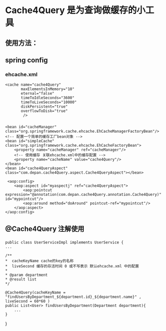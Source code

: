 Cache4Query 是为查询做缓存的小工具
========================================
使用方法：
---------------------------------------
spring config
---------------------------------------
###  ehcache.xml
	<cache name="cache4Query"
           maxElementsInMemory="10"
           eternal="false"
           timeToIdleSeconds="3600"
           timeToLiveSeconds="10000"
           diskPersistent="true"
           overflowToDisk="true"
            />
### 	
	<bean id="cacheManager" class="org.springframework.cache.ehcache.EhCacheManagerFactoryBean"/>
    <!-- 配置一个简单的缓存工厂bean对象 -->
    <bean id="simpleCache" class="org.springframework.cache.ehcache.EhCacheFactoryBean">
        <property name="cacheManager" ref="cacheManager"/>
        <!-- 使用缓存 关联ehcache.xml中的缓存配置 -->
        <property name="cacheName" value="cache4Query"/>
    </bean>
	<bean id="cache4QueryAspect" class="com.depan.cache4Query.aspect.Cache4QueryAspect"></bean> 
     
     <aop:config>
        <aop:aspect id="myaspectj" ref="cache4QueryAspect">
            <aop:pointcut expression="@annotation(com.depan.cache4Query.annotation.Cache4Query)" id="mypointcut"/>
            <aop:around method="doAround" pointcut-ref="mypointcut"/>
        </aop:aspect>
    </aop:config>

@Cache4Query 注解使用
------------------------------------------
### 
	public class UserServiceImpl implements UserService {
	...

	/**
	*  cacheKeyName cache的key的名称
	*  liveSecond 缓存的存活时间 0 或不写表示 默认ehcache.xml 中的配置
	*
	* @param department 
	* @result list
	*/

	@Cache4Query(cacheKeyName = "findUsersByDepartment_${department.id}_${department.name}" , liveSecond = 60*60 )
	public List<User> findUsersByDepartment(Department department){
		...
	}
}
